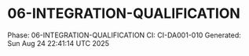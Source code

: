 # 06-INTEGRATION-QUALIFICATION
Phase: 06-INTEGRATION-QUALIFICATION
CI: CI-DA001-010
Generated: Sun Aug 24 22:41:14 UTC 2025
